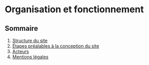 # Organisation et fonctionnement

## Sommaire

1. [Structure du site](structure-du-site.md)
2. [Étapes préalables à la conception du site](etapes-prealables-a-la-conception-du-site.md)
3. [Acteurs](acteurs.md)
4. [Mentions légales](mentions-legales.md)

